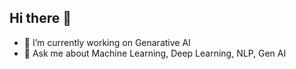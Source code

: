 ## Hi there 👋

- 🔭 I’m currently working on Genarative AI
- 💬 Ask me about Machine Learning, Deep Learning, NLP, Gen AI

<!--
**krngodara192/krngodara192** is a ✨ _special_ ✨ repository because its `README.md` (this file) appears on your GitHub profile.

Here are some ideas to get you started:

- 🔭 I’m currently working on Genarative AI
- 🌱 I’m currently learning ...
- 👯 I’m looking to collaborate on ...
- 🤔 I’m looking for help with ...
- 💬 Ask me about Machine Learning, Deep Learning, NLP, Gen AI
- 📫 How to reach me: ...
- 😄 Pronouns: ...
- ⚡ Fun fact: ...
-->
